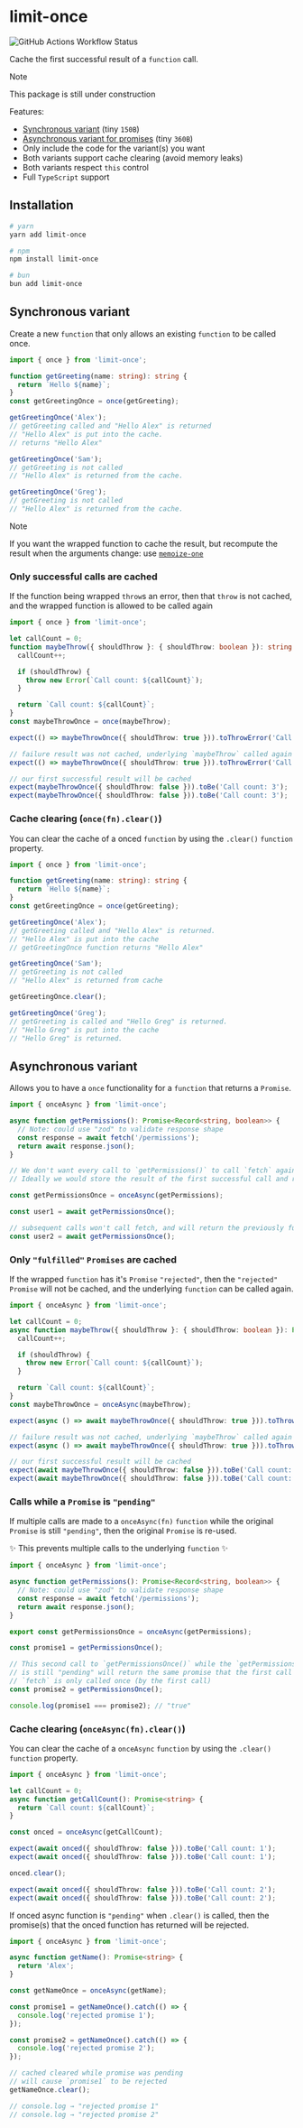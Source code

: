 # limit-once

![GitHub Actions Workflow Status](https://img.shields.io/github/actions/workflow/status/alexreardon/limit-once/check.yml)

Cache the first successful result of a `function` call.

> [!NOTE]
> This package is still under construction

Features:

- [Synchronous variant](#synchronous-variant) (tiny `150B`)
- [Asynchronous variant for promises](#asynchronous-variant) (tiny `360B`)
- Only include the code for the variant(s) you want
- Both variants support cache clearing (avoid memory leaks)
- Both variants respect `this` control
- Full `TypeScript` support

## Installation

```bash
# yarn
yarn add limit-once

# npm
npm install limit-once

# bun
bun add limit-once
```

## Synchronous variant

Create a new `function` that only allows an existing `function` to be called once.

```ts
import { once } from 'limit-once';

function getGreeting(name: string): string {
  return `Hello ${name}`;
}
const getGreetingOnce = once(getGreeting);

getGreetingOnce('Alex');
// getGreeting called and "Hello Alex" is returned
// "Hello Alex" is put into the cache.
// returns "Hello Alex"

getGreetingOnce('Sam');
// getGreeting is not called
// "Hello Alex" is returned from the cache.

getGreetingOnce('Greg');
// getGreeting is not called
// "Hello Alex" is returned from the cache.
```

> [!NOTE]
> If you want the wrapped function to cache the result, but recompute the result when the arguments change: use [`memoize-one`](https://github.com/alexreardon/memoize-one)

### Only successful calls are cached

If the function being wrapped `throw`s an error, then that `throw` is not cached, and the wrapped function is allowed to be called again

```ts
import { once } from 'limit-once';

let callCount = 0;
function maybeThrow({ shouldThrow }: { shouldThrow: boolean }): string {
  callCount++;

  if (shouldThrow) {
    throw new Error(`Call count: ${callCount}`);
  }

  return `Call count: ${callCount}`;
}
const maybeThrowOnce = once(maybeThrow);

expect(() => maybeThrowOnce({ shouldThrow: true })).toThrowError('Call count: 1');

// failure result was not cached, underlying `maybeThrow` called again
expect(() => maybeThrowOnce({ shouldThrow: true })).toThrowError('Call count: 2');

// our first successful result will be cached
expect(maybeThrowOnce({ shouldThrow: false })).toBe('Call count: 3');
expect(maybeThrowOnce({ shouldThrow: false })).toBe('Call count: 3');
```

### Cache clearing (`once(fn).clear()`)

You can clear the cache of a onced `function` by using the `.clear()` `function` property.

```ts
import { once } from 'limit-once';

function getGreeting(name: string): string {
  return `Hello ${name}`;
}
const getGreetingOnce = once(getGreeting);

getGreetingOnce('Alex');
// getGreeting called and "Hello Alex" is returned.
// "Hello Alex" is put into the cache
// getGreetingOnce function returns "Hello Alex"

getGreetingOnce('Sam');
// getGreeting is not called
// "Hello Alex" is returned from cache

getGreetingOnce.clear();

getGreetingOnce('Greg');
// getGreeting is called and "Hello Greg" is returned.
// "Hello Greg" is put into the cache
// "Hello Greg" is returned.
```

## Asynchronous variant

Allows you to have a `once` functionality for a `function` that returns a `Promise`.

```ts
import { onceAsync } from 'limit-once';

async function getPermissions(): Promise<Record<string, boolean>> {
  // Note: could use "zod" to validate response shape
  const response = await fetch('/permissions');
  return await response.json();
}

// We don't want every call to `getPermissions()` to call `fetch` again.
// Ideally we would store the result of the first successful call and return that!

const getPermissionsOnce = onceAsync(getPermissions);

const user1 = await getPermissionsOnce();

// subsequent calls won't call fetch, and will return the previously fulfilled promise value.
const user2 = await getPermissionsOnce();
```

### Only `"fulfilled"` `Promises` are cached

If the wrapped `function` has it's `Promise` `"rejected"`, then the `"rejected"` `Promise` will not be cached, and the underlying `function` can be called again.

```ts
import { onceAsync } from 'limit-once';

let callCount = 0;
async function maybeThrow({ shouldThrow }: { shouldThrow: boolean }): Promise<string> {
  callCount++;

  if (shouldThrow) {
    throw new Error(`Call count: ${callCount}`);
  }

  return `Call count: ${callCount}`;
}
const maybeThrowOnce = onceAsync(maybeThrow);

expect(async () => await maybeThrowOnce({ shouldThrow: true })).toThrowError('Call count: 1');

// failure result was not cached, underlying `maybeThrow` called again
expect(async () => await maybeThrowOnce({ shouldThrow: true })).toThrowError('Call count: 2');

// our first successful result will be cached
expect(await maybeThrowOnce({ shouldThrow: false })).toBe('Call count: 3');
expect(await maybeThrowOnce({ shouldThrow: false })).toBe('Call count: 3');
```

### Calls while a `Promise` is `"pending"`

If multiple calls are made to a `onceAsync(fn)` `function` while the original `Promise` is still `"pending"`, then the original `Promise` is re-used.

✨ This prevents multiple calls to the underlying `function` ✨

```ts
import { onceAsync } from 'limit-once';

async function getPermissions(): Promise<Record<string, boolean>> {
  // Note: could use "zod" to validate response shape
  const response = await fetch('/permissions');
  return await response.json();
}

export const getPermissionsOnce = onceAsync(getPermissions);

const promise1 = getPermissionsOnce();

// This second call to `getPermissionsOnce()` while the `getPermissions()` promise
// is still "pending" will return the same promise that the first call created.
// `fetch` is only called once (by the first call)
const promise2 = getPermissionsOnce();

console.log(promise1 === promise2); // "true"
```

### Cache clearing (`onceAsync(fn).clear()`)

You can clear the cache of a `onceAsync` `function` by using the `.clear()` `function` property.

```ts
import { onceAsync } from 'limit-once';

let callCount = 0;
async function getCallCount(): Promise<string> {
  return `Call count: ${callCount}`;
}

const onced = onceAsync(getCallCount);

expect(await onced({ shouldThrow: false })).toBe('Call count: 1');
expect(await onced({ shouldThrow: false })).toBe('Call count: 1');

onced.clear();

expect(await onced({ shouldThrow: false })).toBe('Call count: 2');
expect(await onced({ shouldThrow: false })).toBe('Call count: 2');
```

If onced async function is `"pending"` when `.clear()` is called, then the promise(s) that the onced function has returned will be rejected.

```ts
import { onceAsync } from 'limit-once';

async function getName(): Promise<string> {
  return 'Alex';
}

const getNameOnce = onceAsync(getName);

const promise1 = getNameOnce().catch(() => {
  console.log('rejected promise 1');
});

const promise2 = getNameOnce().catch(() => {
  console.log('rejected promise 2');
});

// cached cleared while promise was pending
// will cause `promise1` to be rejected
getNameOnce.clear();

// console.log → "rejected promise 1"
// console.log → "rejected promise 2"
```
